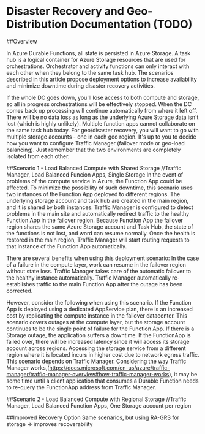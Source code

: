 # Disaster Recovery and Geo-Distribution Documentation (TODO)

##Overview

In Azure Durable Functions, all state is persisted in Azure Storage. A task hub is a logical container for Azure Storage resources that are used for orchestrations. Orchestrator and activity functions can only interact with each other when they belong to the same task hub.
The scenarios described in this article propose deployment options to increase availability and minimize downtime during disaster recovery activities.

If the whole DC goes down, you'll lose access to both compute and storage, so all in progress orchestrations will be effectively stopped.
When the DC comes back up processing will continue automatically from where it left off. There will be no data loss as long as the underlying Azure Storage data isn't lost (which is highly unlikely).
Multiple function apps cannot collaborate on the same task hub today. For geo/disaster recovery, you will want to go with multiple storage accounts - one in each geo region. It's up to you to decide how you want to configure Traffic Manager (failover mode or geo-load balancing). Just remember that the two environments are completely isolated from each other.

##Scenario 1 - Load Balanced Compute with Shared Storage
//Traffic Manager, Load Balanced Funcion Apps, Single Storage
In the event of problems of the compute service in Azure, the Function App could be affected. To minimize the possibility of such downtime, this scenario uses two instances of the Function App deployed to different regions. The underlying storage account and task hub are created in the main region, and it is shared by both instances.
Traffic Manager is configured to detect problems in the main site and automatically redirect traffic to the healthy Function App in the failover region.
Because Function App the failover region shares the same Azure Storage account and Task Hub, the state of the functions is not lost, and word can resume normally. Once the health is restored in the main region, Traffic Manager will start routing requests to that instance of the Function App automatically.

There are several benefits when using this deployment scenario:
In the case of a failure in the compute layer, work can resume in the failover region without state loss.
Traffic Manager takes care of the automatic failover to the healthy instance automatically.
Traffic Manager automatically re-establishes traffic to the main Function App after the outage has been corrected.

However, consider the following when using this scenario.
If the Function App is deployed using a dedicated AppService plan, there is an increased cost by replicating the compute instance in the failover datacenter.
This scenario covers outages at the compute layer, but the storage account continues to be the single point of failure for the Function App. If there is a Storage outage, the application suffers a downtime.
If the FunctionApp is failed over, there will be increased latency since it will access its storage account across regions.
Accessing the storage service from a different region where it is located incurs in higher cost due to network egress traffic.
This scenario depends on Traffic Manager. Considering the way Traffic Manager works,(https://docs.microsoft.com/en-us/azure/traffic-manager/traffic-manager-overview#how-traffic-manager-works), it may be some time until a client application that consumes a Durable Function needs to re-query the FunctionApp address from Traffic Manager. 




##Scenario 2 - Load Balanced Compute with Regional Storage
//Traffic Manager, Load Balanced Function Apps, One Storage account per region

##Improved Recovery Option
Same scenarios, but using RA-GRS for storage -> improves recoverability
